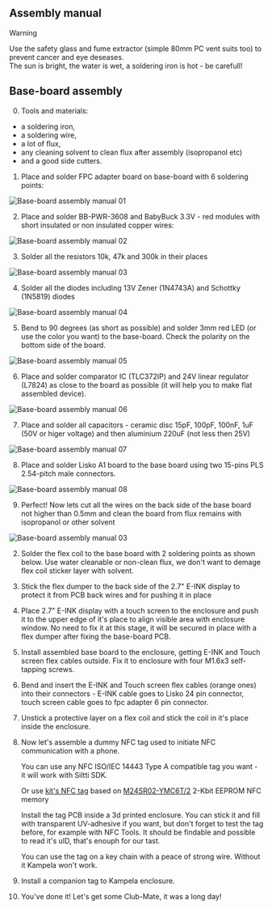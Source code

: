## Assembly manual

> [!WARNING]
> Use the safety glass and fume extractor (simple 80mm PC vent suits too) to prevent cancer and eye deseases.<br>
> The sun is bright, the water is wet, a soldering iron is hot - be carefull!

## Base-board assembly

0. Tools and materials:
- a soldering iron, 
- a soldering wire, 
- a lot of flux, 
- any cleaning solvent to clean flux after assembly (isopropanol etc) 
- and a good side cutters. 

1. Place and solder FPC adapter board on base-board with 6 soldering points:

![Base-board assembly manual 01](images/01-base-board-assembly-manual.png)

2. Place and solder BB-PWR-3608 and BabyBuck 3.3V - red modules with short insulated or non insulated copper wires:
	
![Base-board assembly manual 02](images/02-base-board-assembly-manual.png)

3. Solder all the resistors 10k, 47k and 300k in their places

![Base-board assembly manual 03](images/03-base-board-assembly-manual.png)

4. Solder all the diodes including 13V Zener (1N4743A) and Schottky (1N5819) diodes

![Base-board assembly manual 04](images/04-base-board-assembly-manual.png)

5. Bend to 90 degrees (as short as possible) and solder 3mm red LED (or use the color you want) to the base-board. Check the polarity on the bottom side of the board.

![Base-board assembly manual 05](images/05-base-board-assembly-manual.png)

6. Place and solder comparator IC (TLC372IP) and 24V linear regulator (L7824) as close to the board as possible (it will help you to make flat assembled device).

![Base-board assembly manual 06](images/06-base-board-assembly-manual.png)

7. Place and solder all capacitors - ceramic disc 15pF, 100pF, 100nF, 1uF (50V or higer voltage) and then aluminium 220uF (not less then 25V)

![Base-board assembly manual 07](images/07-base-board-assembly-manual.png)

8. Place and solder Lisko A1 board to the base board using two 15-pins PLS 2.54-pitch male connectors.

![Base-board assembly manual 08](images/08-base-board-assembly-manual.png)

9. Perfect! Now lets cut all the wires on the back side of the base board not higher than 0.5mm and clean the board from flux remains with isopropanol or other solvent

![Base-board assembly manual 03](images/03_assembly-manual-base-board-cut.png)

2. Solder the flex coil to the base board with 2 soldering points as shown below. Use water cleanable or non-clean flux, we don't want to demage flex coil sticker layer with solvent.

3. Stick the flex dumper to the back side of the 2.7" E-INK display to protect it from PCB back wires and for pushing it in place 

3. Place 2.7" E-INK display with a touch screen to the enclosure and push it to the upper edge of it's place to align visible area with enclosure window. No need to fix it at this stage, it will be secured in place with a flex dumper after fixing the base-board PCB.

4. Install assembled base board to the enclosure, getting E-INK and Touch screen flex cables outside. Fix it to enclosure with four M1.6x3 self-tapping screws.

5. Bend and insert the E-INK and Touch screen flex cables (orange ones) into their connectors - E-INK cable goes to Lisko 24 pin connector, touch screen cable goes to fpc adapter 6 pin connector.

6. Unstick a protective layer on a flex coil and stick the coil in it's place inside the enclosure.

7. Now let's assemble a dummy NFC tag used to initiate NFC communication with a phone. 

	You can use any NFC ISO/IEC 14443 Type A compatible tag you want - it will work with Siltti SDK.

	Or use [kit's NFC tag](https://github.com/Kalapaja/kampela-hardware/tree/main/tag) based on [M24SR02-YMC6T/2](https://www.st.com/en/nfc/m24sr02-y.html) 2-Kbit EEPROM NFC memory

	Install the tag PCB inside a 3d printed enclosure. You can stick it and fill with transparent UV-adhesive if you want, but don't forget to test the tag before, for example with NFC Tools. It should be findable and possible to read it's uID, that's enouph for our tast.

	You can use the tag on a key chain with a peace of strong wire. Without it Kampela won't work.

8. Install a companion tag to Kampela enclosure.

7. You've done it! Let's get some Club-Mate, it was a long day!
